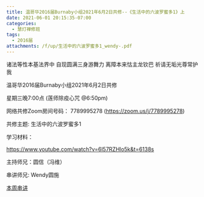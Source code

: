 ```yaml
---
title: 温哥华2016届Burnaby小组2021年6月2日共修--《生活中的六波罗蜜多1》上
date: 2021-06-01 20:15:35-07:00
categories:
  - 慧灯禅修班
tags:
  - 2016届
attachments: /f/up/生活中的六波罗蜜多1_wendy-.pdf
---
```

诸法等性本基法界中 自现圆满三身游舞力 离障本来怙主龙钦巴 祈请无垢光尊常护我

温哥华2016届Burnaby小组2021年6月2日共修 

星期三晚7:00点 (莲师除疫心咒 @6:50pm)

网络共修Zoom房间号码： 7789995278 (<https://zoom.us/j/7789995278>)

共修主题: 生活中的六波罗蜜多1

学习材料：

<https://www.youtube.com/watch?v=6l57RZHlo5k&t=6138s>



主持师兄：圆信（冯维）

串讲师兄: Wendy圆施

[本周串讲](https://s3.ap-northeast-1.wasabisys.com/hdcx/hdv/f/up/生活中的六波罗蜜多1_wendy-.pdf)
